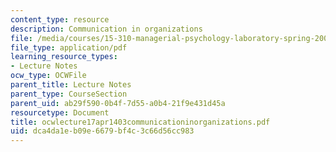 ```yaml
---
content_type: resource
description: Communication in organizations
file: /media/courses/15-310-managerial-psychology-laboratory-spring-2003/dca4da1eb09e6679bf4c3c66d56cc983_ocwlecture17apr1403communicationinorganizations.pdf
file_type: application/pdf
learning_resource_types:
- Lecture Notes
ocw_type: OCWFile
parent_title: Lecture Notes
parent_type: CourseSection
parent_uid: ab29f590-0b4f-7d55-a0b4-21f9e431d45a
resourcetype: Document
title: ocwlecture17apr1403communicationinorganizations.pdf
uid: dca4da1e-b09e-6679-bf4c-3c66d56cc983
---
```

